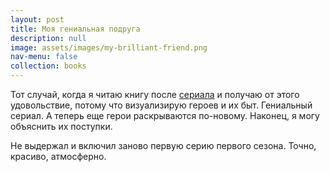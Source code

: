 ```yaml
---
layout: post
title: Моя гениальная подруга
description: null
image: assets/images/my-brilliant-friend.png
nav-menu: false
collection: books
---
```


Тот случай, когда я читаю книгу после [сериала](https://www.imdb.com/title/tt7278862/) и получаю от этого удовольствие, потому что визуализирую героев и их быт. Гениальный сериал. А теперь еще герои раскрываются по-новому. Наконец, я могу объяснить их поступки.

Не выдержал и включил заново первую серию первого сезона. Точно, красиво, атмосферно.

